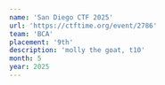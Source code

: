 ```yaml
---
name: 'San Diego CTF 2025'
url: 'https://ctftime.org/event/2786'
team: 'BCA'
placement: '9th'
description: 'molly the goat, t10'
month: 5
year: 2025
---
```

